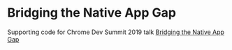 # Bridging the Native App Gap

Supporting code for Chrome Dev Summit 2019 talk [Bridging the Native App Gap](https://developer.chrome.com/devsummit/sessions/bridging-the-native-app-gap/)
